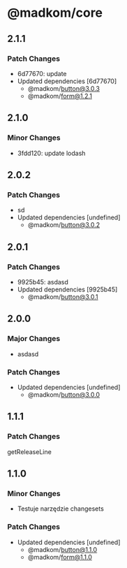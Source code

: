 # @madkom/core

## 2.1.1

### Patch Changes

- 6d77670: update
- Updated dependencies [6d77670]
  - @madkom/button@3.0.3
  - @madkom/form@1.2.1

## 2.1.0

### Minor Changes

- 3fdd120: update lodash

## 2.0.2

### Patch Changes

- sd
- Updated dependencies [undefined]
  - @madkom/button@3.0.2

## 2.0.1

### Patch Changes

- 9925b45: asdasd
- Updated dependencies [9925b45]
  - @madkom/button@3.0.1

## 2.0.0

### Major Changes

- asdasd

### Patch Changes

- Updated dependencies [undefined]
  - @madkom/button@3.0.0

## 1.1.1

### Patch Changes

getReleaseLine

## 1.1.0

### Minor Changes

- Testuje narzędzie changesets

### Patch Changes

- Updated dependencies [undefined]
  - @madkom/button@1.1.0
  - @madkom/form@1.1.0
